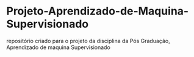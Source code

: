 # Projeto-Aprendizado-de-Maquina-Supervisionado
repositório criado para o projeto da disciplina da Pós Graduação, Aprendizado de maquina Supervisionado 

